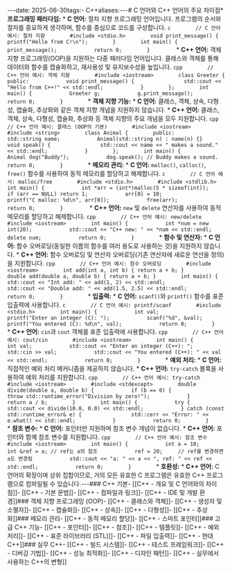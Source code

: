---date: 2025-06-30tags:- C++aliases:---# C 언어와 C++ 언어의 주요 차이점*   **프로그래밍 패러다임:**    *   **C 언어:** 절차 지향 프로그래밍 언어입니다. 프로그램의 순서와 절차를 중요하게 생각하며, 함수를 중심으로 코드를 구성합니다.        ```c        // C 언어 예시: 절차 지향        #include <stdio.h>        void print_message() {            printf("Hello from C!\n");        }        int main() {            print_message();            return 0;        }        ```    *   **C++ 언어:** 객체 지향 프로그래밍(OOP)을 지원하는 다중 패러다임 언어입니다. 클래스와 객체를 통해 데이터와 함수를 캡슐화하고, 재사용성 및 유지보수성을 높입니다.        ```cpp        // C++ 언어 예시: 객체 지향        #include <iostream>        class Greeter {        public:            void print_message() {                std::cout << "Hello from C++!" << std::endl;            }        };        int main() {            Greeter g;            g.print_message();            return 0;        }        ```*   **객체 지향 기능:**    *   **C 언어:** 클래스, 객체, 상속, 다형성, 캡슐화, 추상화와 같은 객체 지향 개념을 지원하지 않습니다.    *   **C++ 언어:** 클래스, 객체, 상속, 다형성, 캡슐화, 추상화 등 객체 지향의 주요 개념을 모두 지원합니다.        ```cpp        // C++ 언어 예시: 클래스 (OOP의 기본)        #include <iostream>        #include <string>        class Animal {        public:            std::string name;            Animal(std::string n) : name(n) {}            void speak() {                std::cout << name << " makes a sound." << std::endl;            }        };        int main() {            Animal dog("Buddy");            dog.speak(); // Buddy makes a sound.            return 0;        }        ```*   **메모리 관리:**    *   **C 언어:** `malloc()`, `calloc()`, `free()` 함수를 사용하여 동적 메모리를 할당하고 해제합니다.        ```c        // C 언어 예시: malloc/free        #include <stdio.h>        #include <stdlib.h>        int main() {            int *arr = (int*)malloc(5 * sizeof(int));            if (arr == NULL) return 1;            arr[0] = 10;            printf("C malloc: %d\n", arr[0]);            free(arr);            return 0;        }        ```    *   **C++ 언어:** `new` 및 `delete` 연산자를 사용하여 동적 메모리를 할당하고 해제합니다.        ```cpp        // C++ 언어 예시: new/delete        #include <iostream>        int main() {            int *num = new int(20);            std::cout << "C++ new: " << *num << std::endl;            delete num;            return 0;        }        ```*   **함수 및 연산자:**    *   **C 언어:** 함수 오버로딩(동일한 이름의 함수를 여러 용도로 사용하는 것)을 지원하지 않습니다.    *   **C++ 언어:** 함수 오버로딩 및 연산자 오버로딩(기존 연산자에 새로운 연산을 정의)을 지원합니다.        ```cpp        // C++ 언어 예시: 함수 오버로딩        #include <iostream>        int add(int a, int b) { return a + b; }        double add(double a, double b) { return a + b; }        int main() {            std::cout << "Int add: " << add(1, 2) << std::endl;            std::cout << "Double add: " << add(1.5, 2.5) << std::endl;            return 0;        }        ```*   **입출력:**    *   **C 언어:** `scanf()`와 `printf()` 함수를 표준 입출력에 사용합니다.        ```c        // C 언어 예시: printf/scanf        #include <stdio.h>        int main() {            int val;            printf("Enter an integer (C): ");            scanf("%d", &val);            printf("You entered (C): %d\n", val);            return 0;        }        ```    *   **C++ 언어:** `cin`과 `cout` 객체를 표준 입출력에 사용합니다.        ```cpp        // C++ 언어 예시: cout/cin        #include <iostream>        int main() {            int val;            std::cout << "Enter an integer (C++): ";            std::cin >> val;            std::cout << "You entered (C++): " << val << std::endl;            return 0;        }        ```*   **예외 처리:**    *   **C 언어:** 직접적인 예외 처리 메커니즘을 제공하지 않습니다.    *   **C++ 언어:** `try-catch` 블록을 사용하여 예외 처리를 지원합니다.        ```cpp        // C++ 언어 예시: try-catch        #include <iostream>        #include <stdexcept>        double divide(double a, double b) {            if (b == 0) {                throw std::runtime_error("Division by zero!");            }            return a / b;        }        int main() {            try {                std::cout << divide(10.0, 0.0) << std::endl;            } catch (const std::runtime_error& e) {                std::cerr << "Error: " << e.what() << std::endl;            }            return 0;        }        ```*   **참조 변수:**    *   **C 언어:** 포인터만 지원하며 참조 변수 개념이 없습니다.    *   **C++ 언어:** 포인터와 함께 참조 변수를 지원합니다.        ```cpp        // C++ 언어 예시: 참조 변수        #include <iostream>        int main() {            int a = 10;            int &ref = a; // ref는 a의 참조            ref = 20;     // ref를 변경하면 a도 변경됨            std::cout << "a: " << a << ", ref: " << ref << std::endl;            return 0;        }        ```*   **호환성:**    *   **C++ 언어:** C 언어의 확장이며 상위 집합이므로, 거의 모든 유효한 C 프로그램은 유효한 C++ 프로그램으로 컴파일될 수 있습니다.---### C++ 기본- [[C++ - 개요 및 C 언어와의 차이점]]- [[C++ - 기본 문법]]- [[C++ - 컴파일과 링크]]- [[C++ - IDE 및 개발 환경]]### 객체 지향 프로그래밍 (OOP)- [[C++ - 클래스와 객체]]- [[C++ - 생성자 및 소멸자]]- [[C++ - 캡슐화]]- [[C++ - 상속]]- [[C++ - 다형성]]- [[C++ - 추상화]]### 메모리 관리- [[C++ - 동적 메모리 할당]]- [[C++ - 스마트 포인터]]### 고급 C++ 기능- [[C++ - 포인터]]- [[C++ - 참조]]- [[C++ - 템플릿]]- [[C++ - 예외 처리]]- [[C++ - 표준 라이브러리 (STL)]]- [[C++ - 파일 입출력]]- [[C++ - 현대 C++]]### 실무 C++- [[C++ - 빌드 시스템]]- [[C++ - 테스트 프레임워크]]- [[C++ - 디버깅 기법]]- [[C++ - 성능 최적화]]- [[C++ - 디자인 패턴]]- [[C++ - 실무에서 사용하는 C++의 변형]]
